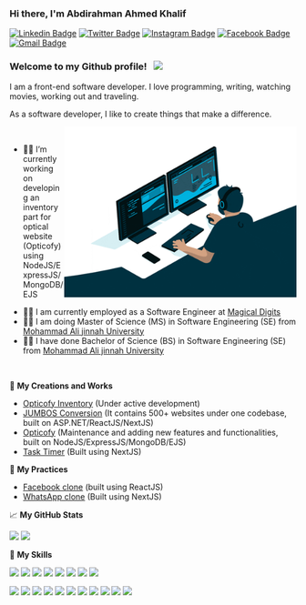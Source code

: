 ### Hi there, I'm Abdirahman Ahmed Khalif

[![Linkedin Badge](https://img.shields.io/badge/LinkedIn-0077B5?style=for-the-badge&logo=linkedin&logoColor=white)](https://www.linkedin.com/in/alakhaliifah/)
[![Twitter Badge](https://img.shields.io/badge/Twitter-1DA1F2?style=for-the-badge&logo=twitter&logoColor=white)](https://twitter.com/alakhaliifah)
[![Instagram Badge](https://img.shields.io/badge/Instagram-E4405F?style=for-the-badge&logo=instagram&logoColor=white)](https://instagram.com/alakhaliifah)
[![Facebook Badge](https://img.shields.io/badge/Facebook-1877F2?style=for-the-badge&logo=facebook&logoColor=white)](https://www.facebook.com/alakhaliifah)
[![Gmail Badge](https://img.shields.io/badge/Gmail-D14836?style=for-the-badge&logo=gmail&logoColor=white)](mailto:alakhalifah30@gmail.com)

<!-- [![Medium Badge](https://img.shields.io/badge/Medium-12100E?style=for-the-badge&logo=medium&logoColor=white)](https://medium.com/@alakhaliifah) -->
<!-- [![StackOverflow Badge](https://img.shields.io/badge/Stack_Overflow-FE7A16?style=for-the-badge&logo=stack-overflow&logoColor=white)](https://stackoverflow.com/users/13062632/alakhaliifah) -->

### Welcome to my Github profile! &nbsp; ![](https://visitor-badge.glitch.me/badge?page_id=alakhaliifah.alakhaliifah)

I am a front-end software developer. I love programming, writing, watching movies, working out and traveling.

As a software developer, I like to create things that make a difference.

<img align="right" alt="GIF" src="https://raw.githubusercontent.com/AbdullahAnsarii/AbdullahAnsarii/main/giphy.gif" width="408" height="300" />
  
</br>

- 👨‍🔬 I’m currently working on developing an inventory part for optical website (Opticofy) using NodeJS/ExpressJS/MongoDB/EJS
<!-- - 👨‍🔧 I’m currently learning Docker and Kubernetes on [PluralSight](https://www.pluralsight.com/) -->
- 👨‍💻 I am currently employed as a Software Engineer at [Magical Digits](https://www.github.com/MagicalDigits)
- 👨‍🎓 I am doing Master of Science (MS) in Software Engineering (SE) from [Mohammad Ali jinnah University](https://jinnah.edu/)
- 👨‍🎓 I have done Bachelor of Science (BS) in Software Engineering (SE) from [Mohammad Ali jinnah University](https://jinnah.edu/)

</br>

🚀 **My Creations and Works**

- [Opticofy Inventory](https://opticofyinventory.herokuapp.com) (Under active development)
- [JUMBOS Conversion](https://101escapes.com) (It contains 500+ websites under one codebase, built on ASP.NET/ReactJS/NextJS)
- [Opticofy](https://opticofy.com) (Maintenance and adding new features and functionalities, built on NodeJS/ExpressJS/MongoDB/EJS)
- [Task Timer](http://tasktimer.abdirahmankhalif.me/) (Built using NextJS)

🧠 **My Practices**
- [Facebook clone](https://github.com/alakhaliifah/facebook-clone) (built using ReactJS)
- [WhatsApp clone](https://github.com/alakhaliifah/whatsapp-clone) (Built using NextJS)

📈 **My GitHub Stats**

<p>
  <img height="180em" src="https://github-readme-stats.vercel.app/api?username=alakhaliifah&show_icons=true&hide_border=true&theme=cobalt&count_private=true&include_all_commits=false" />
  <img height="180em" src="https://github-readme-stats.vercel.app/api/top-langs/?username=alakhaliifah&show_icons=true&hide_border=true&theme=cobalt&hide=hlsl,shaderlab&exclude_repo=OCRAIProject&layout=compact&langs_count=8"/>
</p>

🤺 **My Skills**

<p>
  <img src="https://img.shields.io/badge/React.JS-20232A?style=for-the-badge&logo=react&logoColor=61DAFB" />
  <img src="https://img.shields.io/badge/Next.JS-grey?style=for-the-badge&logo=next.js&logoColor=black" />
  <img src="https://img.shields.io/badge/svelte-grey?style=for-the-badge&logo=svelte" />
  <img src="https://img.shields.io/badge/Node.JS-43853D?style=for-the-badge&logo=node.js&logoColor=white" />
  <img src="https://img.shields.io/badge/Express.JS-404D59?style=for-the-badge&logo=express&logoColor=61DAFB" />
  <img src="https://img.shields.io/badge/selenium-green?style=for-the-badge&logo=selenium&logoColor=black" />
  <img src="https://img.shields.io/badge/MongoDB-4EA94B?style=for-the-badge&logo=mongodb&logoColor=white" />
  <img src="https://img.shields.io/badge/mysql-F7DF1E?style=for-the-badge&logo=mysql&logoColor=black" />
</p>

<p> 
 <img src="https://img.shields.io/badge/JavaScript-F7DF1E?style=for-the-badge&logo=javascript&logoColor=black" />
 <img src="https://img.shields.io/badge/TypeScript-007ACC?style=for-the-badge&logo=typescript&logoColor=white" />
 <img src="https://img.shields.io/badge/HTML5-E34F26?style=for-the-badge&logo=html5&logoColor=white" />
 <img src="https://img.shields.io/badge/CSS3-1572B6?style=for-the-badge&logo=css3&logoColor=white" />
 <img src="https://img.shields.io/badge/C%23-239120?style=for-the-badge&logo=c-sharp&logoColor=white" />
 <img src="https://img.shields.io/badge/Python-14354C?style=for-the-badge&logo=python&logoColor=white" />
 <img src="https://img.shields.io/badge/Microsoft%20SQL%20Sever-CC2927?style=for-the-badge&logo=microsoft%20sql%20server&logoColor=white" />
 <img src="https://img.shields.io/badge/Firebase-grey?style=for-the-badge&logo=firebase" />
 <img src="https://img.shields.io/badge/Vercel-20232A?style=for-the-badge&logo=vercel&logoColor=white" />
 <img src="https://img.shields.io/badge/Heroku-430098?style=for-the-badge&logo=heroku&logoColor=white"/>
 <img src="https://img.shields.io/badge/Amazon_AWS-232F3E?style=for-the-badge&logo=amazon-aws&logoColor=white"/>
</p>

<!--
**alakhaliifah/alakhaliifah** is a ✨ _special_ ✨ repository because its `README.md` (this file) appears on your GitHub profile.

Here are some ideas to get you started:

- 🔭 I’m currently working on ...
- 🌱 I’m currently learning ...
- 👯 I’m looking to collaborate on ...
- 🤔 I’m looking for help with ...
- 💬 Ask me about ...
- 📫 How to reach me: ...
- 😄 Pronouns: ...
- ⚡ Fun fact: ...
-->
